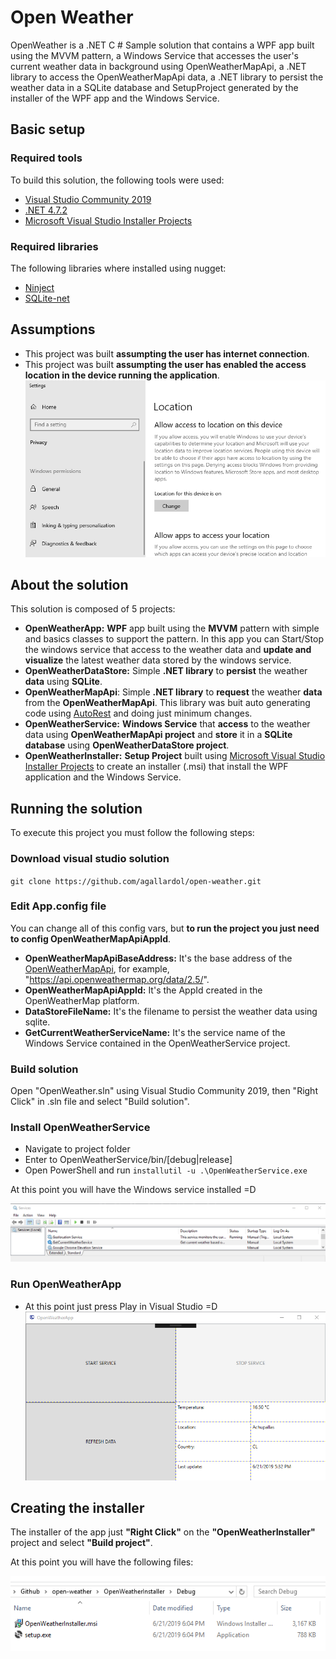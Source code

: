 # Open Weather

OpenWeather is a .NET C # Sample solution that contains a WPF app built using the MVVM pattern, a Windows Service that accesses the user's current weather data in background using OpenWeatherMapApi, a .NET library to access the OpenWeatherMapApi data, a .NET library to persist the weather data in a SQLite database and SetupProject generated by the installer of the WPF app and the Windows Service.

## Basic setup
### Required tools
To build this solution, the following tools were used:
* [Visual Studio Community 2019](https://visualstudio.microsoft.com/es/vs/)
* [.NET 4.7.2](https://dotnet.microsoft.com/download/dotnet-framework/net472)
* [Microsoft Visual Studio Installer Projects](https://marketplace.visualstudio.com/items?itemName=VisualStudioClient.MicrosoftVisualStudio2017InstallerProjects)

### Required libraries
The following libraries where installed using nugget:
* [Ninject](http://www.ninject.org/)
* [SQLite-net](https://github.com/praeclarum/sqlite-net)

## Assumptions
* This project was built **assumpting the user has internet connection**.
* This project was built **assumpting the user has enabled the access location in the device running the application**.
![Access location](/images/AccessLocation.png?raw=true "Access location")

## About the solution

This solution is composed of 5 projects:

 - **OpenWeatherApp:** **WPF** app built using the **MVVM** pattern with simple and basics classes to support the pattern. In this app you can Start/Stop the windows service that access to the weather data and **update and visualize** the latest weather data stored by the windows service. 
 - **OpenWeatherDataStore:** Simple **.NET library** to **persist** the weather **data** using **SQLite**.
 - **OpenWeatherMapApi**: Simple **.NET library** to **request** the weather **data** from the **OpenWeatherMapApi**. This library was buit auto generating code using [AutoRest](https://github.com/Azure/autorest) and doing just minimum changes.
 - **OpenWeatherService:** **Windows Service** that **access** to the weather data using **OpenWeatherMapApi project** and **store** it in a **SQLite database** using **OpenWeatherDataStore project**.
 - **OpenWeatherInstaller:** **Setup Project** built using [Microsoft Visual Studio Installer Projects](https://marketplace.visualstudio.com/items?itemName=VisualStudioClient.MicrosoftVisualStudio2017InstallerProjects) to create an installer (.msi) that install the WPF application and the Windows Service.

## Running the solution
To execute this project you must follow the following steps:
### Download visual studio solution
`git clone https://github.com/agallardol/open-weather.git`
### Edit App.config file
You can change all of this config vars, but **to run the project you just need to config OpenWeatherMapApiAppId**.
 * **OpenWeatherMapApiBaseAddress:** It's the base address of the [OpenWeatherMapApi](https://openweathermap.org/api), for example, "https://api.openweathermap.org/data/2.5/".
 * **OpenWeatherMapApiAppId:** It's the AppId created in the OpenWeatherMap platform.
 * **DataStoreFileName:** It's the filename to persist the weather data using sqlite.
 * **GetCurrentWeatherServiceName:** It's the service name of the Windows Service contained in the OpenWeatherService project.

### Build solution
Open "OpenWeather.sln" using Visual Studio Community 2019, then "Right Click" in .sln file and select "Build solution".
### Install OpenWeatherService
* Navigate to project folder
* Enter to OpenWeatherService/bin/[debug|release]
* Open PowerShell and run `installutil -u .\OpenWeatherService.exe`

At this point you will have the Windows service installed =D

![OpenWeatherService](/images/OpenWeatherService.png?raw=true "OpenWeatherService")

### Run OpenWeatherApp
* At this point just press Play in Visual Studio =D
![OpenWeatherApp](/images/OpenWeatherApp.png?raw=true "OpenWeatherApp")

## Creating the installer
The installer of the app just **"Right Click"** on the **"OpenWeatherInstaller"** project and select **"Build project"**.

At this point you will have the following files:

![Installer of the WPF app and the Windows Service](/images/Installer.png?raw=true "Installer of the WPF app and the Windows Service")
